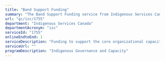```yaml
---
title: "Band Support Funding"
summary: "The Band Support Funding service from Indigenous Services Canada is available end-to-end online, according to the GC Service Inventory."
url: "gc/isc/1755"
department: "Indigenous Services Canada"
departmentAcronym: "isc"
serviceId: "1755"
onlineEndtoEnd: 1
serviceDescription: "Funding to support the core organizational capacity of First Nations governments and institutions"
serviceUrl: ""
programDescription: "Indigenous Governance and Capacity"
---
```


